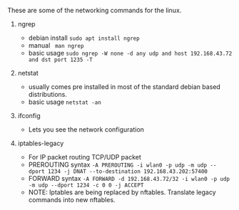 These are some of the networking commands for the linux.

1. ngrep
   - debian install ```sudo apt install ngrep ```
   - manual ``` man ngrep```
   - basic usage ```sudo ngrep -W none -d any udp and host 192.168.43.72  and dst port 1235 -T ```

2. netstat
   - usually comes pre installed in most of the standard debian based distributions.
   - basic usage ```netstat -an```

3. ifconfig
   - Lets you see the network configuration

4. iptables-legacy
   - For IP packet routing TCP/UDP packet
   - PREROUTING syntax ```-A PREROUTING -i wlan0 -p udp -m udp --dport 1234 -j DNAT --to-destination 192.168.43.202:57400```
   - FORWARD syntax ```-A FORWARD -d 192.168.43.72/32 -i wlan0 -p udp -m udp --dport 1234 -c 0 0 -j ACCEPT```
   - NOTE: Iptables are being replaced by nftables. Translate legacy commands into new nftables.
